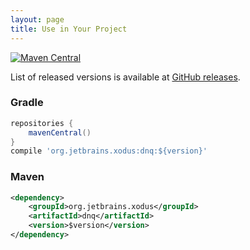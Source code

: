 ```yaml
---
layout: page
title: Use in Your Project 
---
```


[![Maven Central](https://maven-badges.herokuapp.com/maven-central/org.jetbrains.xodus/dnq/badge.svg)](https://maven-badges.herokuapp.com/maven-central/org.jetbrains.xodus/dnq)

List of released versions is available at [GitHub releases](https://github.com/JetBrains/xodus-dnq/releases).

### Gradle

```groovy
repositories {
    mavenCentral()
}
compile 'org.jetbrains.xodus:dnq:${version}'
```

### Maven

```xml
<dependency>
    <groupId>org.jetbrains.xodus</groupId>
    <artifactId>dnq</artifactId>
    <version>$version</version>
</dependency>
```
